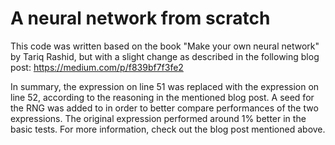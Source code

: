 # A neural network from scratch
This code was written based on the book "Make your own neural network" by Tariq Rashid, but with a slight change as described in the following blog post: https://medium.com/p/f839bf7f3fe2

In summary, the expression on line 51 was replaced with the expression on line 52, according to the reasoning in the mentioned blog post. A seed for the RNG was added to in order to better compare performances of the two expressions. The original expression performed around 1% better in the basic tests. For more information, check out the blog post mentioned above.
